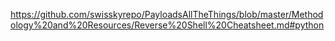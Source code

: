 
https://github.com/swisskyrepo/PayloadsAllTheThings/blob/master/Methodology%20and%20Resources/Reverse%20Shell%20Cheatsheet.md#python